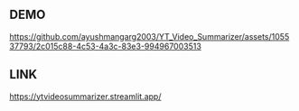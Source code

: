 ## DEMO
https://github.com/ayushmangarg2003/YT_Video_Summarizer/assets/105537793/2c015c88-4c53-4a3c-83e3-994967003513

## LINK
https://ytvideosummarizer.streamlit.app/
